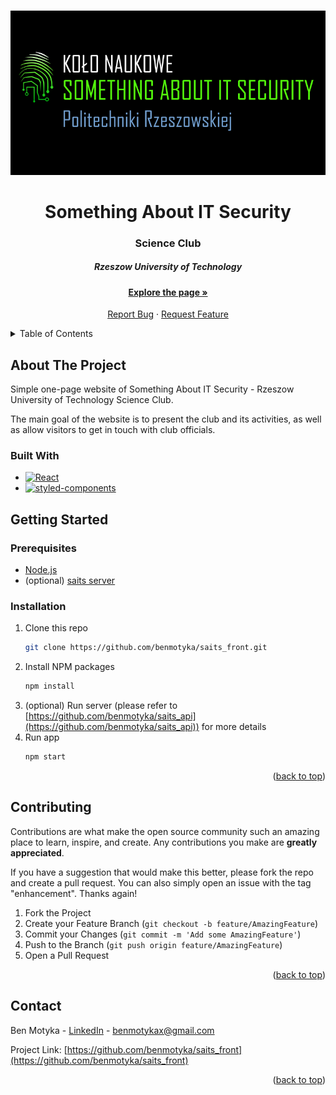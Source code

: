 <a name="readme-top"></a>

<br />
<div align="center">
  <a href="https://github.com/benmotyka/saits_front">
    <img src="readme/banner.png" alt="Banner">
  </a>
  <h1 align="center">Something About IT Security</h1>
  <h3 align="center">Science Club</h3>
  <h5 align="center">Rzeszow University of Technology</h5>
  <p align="center">
    <a href="https://saits.prz.edu.pl"><h4>Explore the page »</h4></a>
    <a href="https://github.com/benmotyka/saits_front/issues">Report Bug</a>
    ·
    <a href="https://github.com/benmotyka/saits_front/issues">Request Feature</a>
  </p>
</div>

<!-- TABLE OF CONTENTS -->
<details>
  <summary>Table of Contents</summary>
  <ol>
    <li>
      <a href="#about-the-project">About The Project</a>
      <ul>
        <li><a href="#built-with">Built With</a></li>
      </ul>
    </li>
    <li>
      <a href="#getting-started">Getting Started</a>
      <ul>
        <li><a href="#prerequisites">Prerequisites</a></li>
        <li><a href="#installation">Installation</a></li>
      </ul>
    </li>
    <li><a href="#contributing">Contributing</a></li>
    <li><a href="#contact">Contact</a></li>
  </ol>
</details>

<!-- ABOUT THE PROJECT -->

## About The Project

Simple one-page website of Something About IT Security - Rzeszow University of Technology Science Club. 

The main goal of the website is to present the club and its activities, as well as allow visitors to get in touch with club officials.
### Built With

* [![React][react.js]][react-url]
* [![styled-components][styled-components]][styled-components-url]

<!-- GETTING STARTED -->

## Getting Started

### Prerequisites

- [Node.js](https://nodejs.org/en/download/)
- (optional) [saits server](https://github.com/benmotyka/saits_api)

### Installation

1. Clone this repo
   ```sh
   git clone https://github.com/benmotyka/saits_front.git
   ```
2. Install NPM packages
   ```sh
   npm install
   ```
3. (optional) Run server (please refer to [https://github.com/benmotyka/saits_api](https://github.com/benmotyka/saits_api)) for more details
4. Run app
   ```sh
   npm start
   ```

<p align="right">(<a href="#readme-top">back to top</a>)</p>

<!-- CONTRIBUTING -->

## Contributing

Contributions are what make the open source community such an amazing place to learn, inspire, and create. Any contributions you make are **greatly appreciated**.

If you have a suggestion that would make this better, please fork the repo and create a pull request. You can also simply open an issue with the tag "enhancement".
Thanks again!

1. Fork the Project
2. Create your Feature Branch (`git checkout -b feature/AmazingFeature`)
3. Commit your Changes (`git commit -m 'Add some AmazingFeature'`)
4. Push to the Branch (`git push origin feature/AmazingFeature`)
5. Open a Pull Request

<p align="right">(<a href="#readme-top">back to top</a>)</p>

<!-- LICENSE
## License

Distributed under the MIT License. See `LICENSE.txt` for more information.

<p align="right">(<a href="#readme-top">back to top</a>)</p>
 -->

## Contact

Ben Motyka - [LinkedIn](https://www.linkedin.com/in/ben-motyka-97a729240/) - benmotykax@gmail.com

Project Link: [https://github.com/benmotyka/saits_front](https://github.com/benmotyka/saits_front)

<p align="right">(<a href="#readme-top">back to top</a>)</p>

[react.js]: https://img.shields.io/badge/React-20232A?style=for-the-badge&logo=react&logoColor=61DAFB
[react-url]: https://reactjs.org/
[styled-components]: https://img.shields.io/badge/styled--components-v5.3.1-orange
[styled-components-url]: https://styled-components.com/
